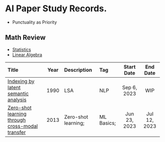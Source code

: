 # AI Paper Study Records.
* Punctuality as Priority

## Math Review
* [Statistics]()
* [Linear Algebra]()


|Title|Year|Description|Tag|Start Date|End Date|
|:----|:--:|:----------|:--|:--------:|:------:|
|[Indexing by latent semantic analysis](./notes/lsa.md)|1990|LSA|NLP|Sep 6, 2023|WIP|
|[Zero-shot learning through cross-modal transfer](./notes/zero-shot_learning.md)|2013|Zero-shot learning;|ML Basics;|Jun 23, 2023|Jul 12, 2023|

